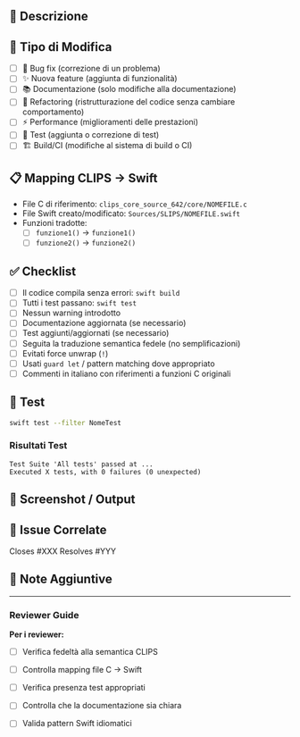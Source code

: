 ## 📝 Descrizione

<!-- Descrivi brevemente le modifiche introdotte da questa PR -->

## 🎯 Tipo di Modifica

<!-- Metti una X nelle caselle appropriate -->

- [ ] 🐛 Bug fix (correzione di un problema)
- [ ] ✨ Nuova feature (aggiunta di funzionalità)
- [ ] 📚 Documentazione (solo modifiche alla documentazione)
- [ ] 🔧 Refactoring (ristrutturazione del codice senza cambiare comportamento)
- [ ] ⚡ Performance (miglioramenti delle prestazioni)
- [ ] 🧪 Test (aggiunta o correzione di test)
- [ ] 🏗️ Build/CI (modifiche al sistema di build o CI)

## 📋 Mapping CLIPS → Swift

<!-- Se hai tradotto codice C, indica il file sorgente -->

- File C di riferimento: `clips_core_source_642/core/NOMEFILE.c`
- File Swift creato/modificato: `Sources/SLIPS/NOMEFILE.swift`
- Funzioni tradotte:
  - [ ] `funzione1()` → `funzione1()`
  - [ ] `funzione2()` → `funzione2()`

## ✅ Checklist

<!-- Verifica che tutti i punti siano completati -->

- [ ] Il codice compila senza errori: `swift build`
- [ ] Tutti i test passano: `swift test`
- [ ] Nessun warning introdotto
- [ ] Documentazione aggiornata (se necessario)
- [ ] Test aggiunti/aggiornati (se necessario)
- [ ] Seguita la traduzione semantica fedele (no semplificazioni)
- [ ] Evitati force unwrap (`!`)
- [ ] Usati `guard let` / pattern matching dove appropriato
- [ ] Commenti in italiano con riferimenti a funzioni C originali

## 🧪 Test

<!-- Descrivi come hai testato le modifiche -->

```bash
swift test --filter NomeTest
```

### Risultati Test
<!-- Incolla l'output dei test o descrivi i risultati -->

```
Test Suite 'All tests' passed at ...
Executed X tests, with 0 failures (0 unexpected)
```

## 📸 Screenshot / Output

<!-- Se applicabile, aggiungi screenshot o output rilevante -->

## 🔗 Issue Correlate

<!-- Chiude/Risolve issues esistenti -->

Closes #XXX
Resolves #YYY

## 📌 Note Aggiuntive

<!-- Eventuali informazioni aggiuntive per i reviewer -->

---

### Reviewer Guide

**Per i reviewer:**
- [ ] Verifica fedeltà alla semantica CLIPS
- [ ] Controlla mapping file C → Swift
- [ ] Verifica presenza test appropriati
- [ ] Controlla che la documentazione sia chiara
- [ ] Valida pattern Swift idiomatici

